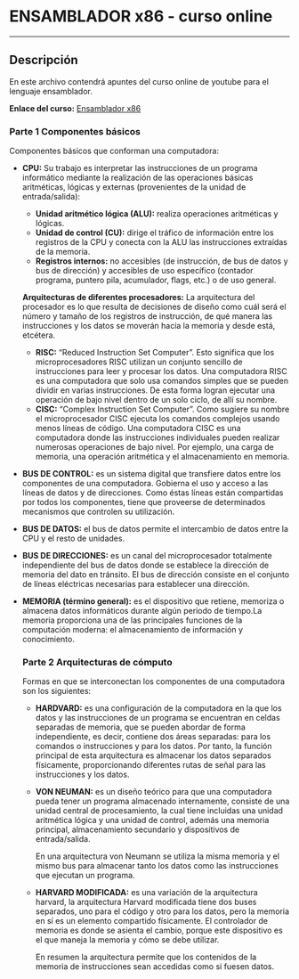 # ENSAMBLADOR x86 - curso online
* * *
## Descripción
En este archivo contendrá apuntes del curso online de youtube para el lenguaje ensamblador.

**Enlace del curso:** [Ensamblador x86](https://www.youtube.com/watch?v=oLsk9J_mViE&list=PLZw5VfkTcc8Mzz6HS6-XNxfnEyHdyTlmP)

### Parte 1 Componentes básicos
Componentes básicos que conforman una computadora:
* **CPU:** Su trabajo es interpretar las instrucciones de un programa informático mediante la realización de las operaciones básicas aritméticas, lógicas 
  y externas (provenientes de la unidad de entrada/salida):
   
  * **Unidad aritmético lógica (ALU):** realiza operaciones aritméticas y lógicas.
  * **Unidad de control (CU):** dirige el tráfico de información entre los registros de la CPU y conecta con la ALU las instrucciones extraídas de la memoria.
  * **Registros internos:** no accesibles (de instrucción, de bus de datos y bus de dirección) y accesibles de uso específico (contador programa, puntero pila, 
     acumulador, flags, etc.) o de uso general.
   
  **Arquitecturas de diferentes procesadores:**
  La arquitectura del procesador es lo que resulta de decisiones de diseño como cuál será el número y tamaño de los registros de instrucción, de qué manera las 
  instrucciones y los datos se moverán hacia la memoria y desde está, etcétera.
  
  * **RISC:** “Reduced Instruction Set Computer”. Esto significa que los microprocesadores RISC utilizan un conjunto sencillo de instrucciones para leer y procesar los datos.
    Una computadora RISC es una computadora que solo usa comandos simples que se pueden dividir en varias instrucciones. De esta forma logran ejecutar una operación de bajo nivel 
    dentro de un solo ciclo, de allí su nombre.
  * **CISC:** “Complex Instruction Set Computer”. Como sugiere su nombre el microprocesador CISC ejecuta los comandos complejos usando menos líneas de código. Una 
    computadora CISC es una computadora donde las instrucciones individuales pueden realizar numerosas operaciones de bajo nivel. Por ejemplo, una carga de memoria, una 
    operación aritmética y el almacenamiento en memoria.

* **BUS DE CONTROL:** es un sistema digital que transfiere datos entre los componentes de una computadora. Gobierna el uso y acceso a las líneas de datos y de direcciones. 
  Como éstas líneas están compartidas por todos los componentes, tiene que proveerse de determinados mecanismos que controlen su utilización. 
* **BUS DE DATOS:** el bus de datos permite el intercambio de datos entre la CPU y el resto de unidades.
* **BUS DE DIRECCIONES:** es un canal del microprocesador totalmente independiente del bus de datos donde se establece la dirección de memoria del dato en tránsito. El bus de 
  dirección consiste en el conjunto de líneas eléctricas necesarias para establecer una dirección.
* **MEMORIA (término general):** es el dispositivo que retiene, memoriza o almacena datos informáticos durante algún periodo de tiempo.La memoria proporciona una de las 
  principales funciones de la computación moderna: el almacenamiento de información y conocimiento.
  
  ### Parte 2 Arquitecturas de cómputo
  Formas en que se interconectan los componentes de una computadora son los siguientes:
  * **HARDVARD:** es una configuración de la computadora en la que los datos y las instrucciones de un programa se encuentran en celdas separadas de memoria, que se pueden 
    abordar de forma independiente, es decir, contiene dos áreas separadas: para los comandos o instrucciones y para los datos. Por tanto, la función principal de esta 
    arquitectura es almacenar los datos separados físicamente, proporcionando diferentes rutas de señal para las instrucciones y los datos.
    
  * **VON NEUMAN:** es un diseño teórico para que una computadora pueda tener un programa almacenado internamente, consiste de una unidad central de procesamiento, la cual 
    tiene incluidas una unidad aritmética lógica y una unidad de control, además una memoria principal, almacenamiento secundario y dispositivos de entrada/salida.
    
    En una arquitectura von Neumann se utiliza la misma memoria y el mismo bus para almacenar tanto los datos como las instrucciones que ejecutan un programa.
    
  * **HARVARD MODIFICADA:** es una variación de la arquitectura harvard, la arquitectura Harvard modificada tiene dos buses separados, uno para el código y otro para los datos, 
    pero la memoria en sí es un elemento compartido físicamente. El controlador de memoria es donde se asienta el cambio, porque este dispositivo es el que maneja la memoria y 
    cómo se debe utilizar.
    
    En resumen la arquitectura permite que los contenidos de la memoria de instrucciones sean accedidas como si fuesen datos.
